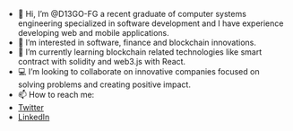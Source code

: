 - 👋 Hi, I’m @D13GO-FG a recent graduate of computer systems engineering specialized in software development and I have experience developing web and mobile applications.
- 👀 I’m interested in software, finance and blockchain innovations.
- 🌱 I’m currently learning blockchain related technologies like smart contract with solidity and web3.js with React.
- 💻 I’m looking to collaborate on innovative companies focused on solving problems and creating positive impact.
- 📫 How to reach me:
- [Twitter](https://twitter.com/ldiego_flores)
- [LinkedIn](https://www.linkedin.com/in/luis-diego-flores-gonzalez/)

<!---
D13GO-FG/D13GO-FG is a ✨ special ✨ repository because its `README.md` (this file) appears on your GitHub profile.
You can click the Preview link to take a look at your changes.
--->

